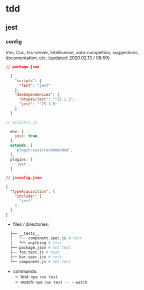 # tdd

## jest

### config

Vim, Coc, tss-server, Intellisense, auto-completion, suggestions,
documentation, etc. (updated: 2020.02.13 / 08:59)

```json
// package.json

  {
    "scripts": {
      "test": "jest"
    },
    "devDependencies": {
      "@types/jest": "^25.1.2",
      "jest": "^25.1.0"
    }
  }
```

```javascript
// eslintrc.js

  env: {
    jest: true,
  },
  extends: [
    'plugin:jest/recommended',
  ],
  plugins: [
    'jest',
  ]
```

```json
// jsconfig.json

{
  "typeAcquisition": {
    "include": [
      "jest"
    ]
  }
}
```

- files / directories:

```sh
  ├── __tests__
  │   └── component.spec.js # test
  │   └── anything # test
  ├── package.json # not test
  ├── foo.test.js # test
  ├── bar.spec.jsx # test
  └── component.js # not test
```

- commands:
  - test: `npm run test`
  - watch: `npm run test -- --watch`


